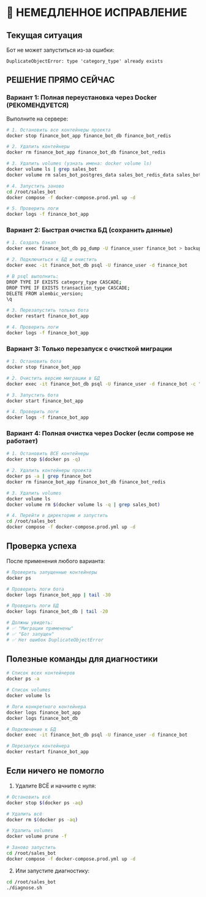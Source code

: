 # 🚨 НЕМЕДЛЕННОЕ ИСПРАВЛЕНИЕ

## Текущая ситуация

Бот не может запуститься из-за ошибки:
```
DuplicateObjectError: type 'category_type' already exists
```

## РЕШЕНИЕ ПРЯМО СЕЙЧАС

### Вариант 1: Полная переустановка через Docker (РЕКОМЕНДУЕТСЯ)

Выполните на сервере:

```bash
# 1. Остановить все контейнеры проекта
docker stop finance_bot_app finance_bot_db finance_bot_redis

# 2. Удалить контейнеры
docker rm finance_bot_app finance_bot_db finance_bot_redis

# 3. Удалить volumes (узнать имена: docker volume ls)
docker volume ls | grep sales_bot
docker volume rm sales_bot_postgres_data sales_bot_redis_data sales_bot_whisper_cache

# 4. Запустить заново
cd /root/sales_bot
docker compose -f docker-compose.prod.yml up -d

# 5. Проверить логи
docker logs -f finance_bot_app
```

### Вариант 2: Быстрая очистка БД (сохранить данные)

```bash
# 1. Создать бэкап
docker exec finance_bot_db pg_dump -U finance_user finance_bot > backup_$(date +%Y%m%d).sql

# 2. Подключиться к БД и очистить
docker exec -it finance_bot_db psql -U finance_user -d finance_bot

# В psql выполнить:
DROP TYPE IF EXISTS category_type CASCADE;
DROP TYPE IF EXISTS transaction_type CASCADE;
DELETE FROM alembic_version;
\q

# 3. Перезапустить только бота
docker restart finance_bot_app

# 4. Проверить логи
docker logs -f finance_bot_app
```

### Вариант 3: Только перезапуск с очисткой миграции

```bash
# 1. Остановить бота
docker stop finance_bot_app

# 2. Очистить версию миграции в БД
docker exec -it finance_bot_db psql -U finance_user -d finance_bot -c "DELETE FROM alembic_version;"

# 3. Запустить бота
docker start finance_bot_app

# 4. Проверить логи
docker logs -f finance_bot_app
```

### Вариант 4: Полная очистка через Docker (если compose не работает)

```bash
# 1. Остановить ВСЕ контейнеры
docker stop $(docker ps -q)

# 2. Удалить контейнеры проекта
docker ps -a | grep finance_bot
docker rm finance_bot_app finance_bot_db finance_bot_redis

# 3. Удалить volumes
docker volume ls
docker volume rm $(docker volume ls -q | grep sales_bot)

# 4. Перейти в директорию и запустить
cd /root/sales_bot
docker compose -f docker-compose.prod.yml up -d
```

## Проверка успеха

После применения любого варианта:

```bash
# Проверить запущенные контейнеры
docker ps

# Проверить логи бота
docker logs finance_bot_app | tail -30

# Проверить логи БД
docker logs finance_bot_db | tail -20

# Должны увидеть:
# ✅ "Миграции применены"
# ✅ "Бот запущен"
# ✅ Нет ошибок DuplicateObjectError
```

## Полезные команды для диагностики

```bash
# Список всех контейнеров
docker ps -a

# Список volumes
docker volume ls

# Логи конкретного контейнера
docker logs finance_bot_app
docker logs finance_bot_db

# Подключение к БД
docker exec -it finance_bot_db psql -U finance_user -d finance_bot

# Перезапуск контейнера
docker restart finance_bot_app
```

## Если ничего не помогло

1. Удалите ВСЁ и начните с нуля:

```bash
# Остановить всё
docker stop $(docker ps -aq)

# Удалить всё
docker rm $(docker ps -aq)

# Удалить volumes
docker volume prune -f

# Заново запустить
cd /root/sales_bot
docker compose -f docker-compose.prod.yml up -d
```

2. Или запустите диагностику:

```bash
cd /root/sales_bot
./diagnose.sh
```
